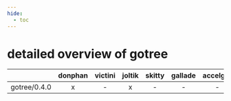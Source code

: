 ```yaml
---
hide:
  - toc
---
```


detailed overview of gotree
===========================

| |donphan|victini|joltik|skitty|gallade|accelgor|swalot|doduo|
| :---: | :---: | :---: | :---: | :---: | :---: | :---: | :---: | :---: |
|gotree/0.4.0|x|-|x|-|-|-|-|-|
